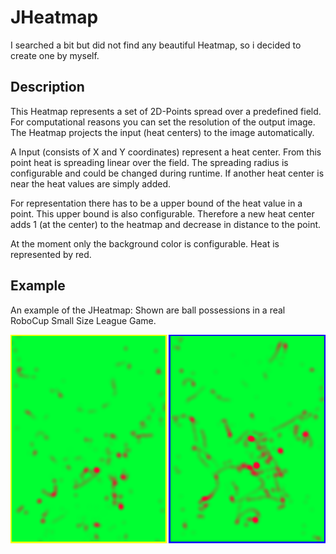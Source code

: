 # JHeatmap

I searched a bit but did not find any beautiful Heatmap, so i decided to create one by myself.

## Description
This Heatmap represents a set of 2D-Points spread over a predefined field. For computational reasons you can set the resolution of the output image. The Heatmap projects the input (heat centers) to the image automatically.

A Input (consists of X and Y coordinates) represent a heat center. From this point heat is spreading linear over the field. The spreading radius is configurable and could be changed during runtime. If another heat center is near the heat values are simply added.

For representation there has to be a upper bound of the heat value in a point. This upper bound is also configurable. Therefore a new heat center adds 1 (at the center) to the heatmap and decrease in distance to the point.

At the moment only the background color is configurable. Heat is represented by red.

## Example
An example of the JHeatmap: 
Shown are ball possessions in a real RoboCup Small Size League Game.
 
![Heatmap Example](./HeatmapExample.png "Heatmap example")

